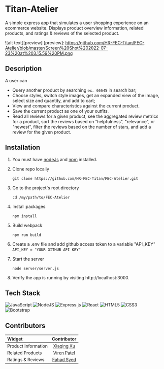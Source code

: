 # Titan-Atelier
A simple express app that simulates a user shopping experience on an ecommerce website. Displays product overview information, related products, and ratings & reviews of the selected product.

![alt text][preview]
[preview]: https://github.com/HR-FEC-Titan/FEC-Atelier/blob/master/Screen%20Shot%202022-07-23%20at%203.15.59%20PM.png

## Description
A user can
* Query another product by searching `ex. 66645` in search bar;
* Choose styles, switch style images, get an expanded view of the image, select size and quantity, and add to cart;
* View and compare characteristics against the current product.
* Save the current product as one of your outfits.
* Read all reviews for a given product, see the aggregated review metrics for a product, sort the reviews based on "helpfulness", "relevance", or "newest", filter the reviews based on the number of stars, and add a review for the given product.


## Installation
1) You must have [nodeJs](https://nodejs.org/en/docs/) and [npm](https://docs.npmjs.com/) installed.

2) Clone repo locally
    ```
    git clone https://github.com/HR-FEC-Titan/FEC-Atelier.git
    ```

3) Go to the project's root directory
    ```
    cd /my/path/to/FEC-Atelier
    ```

4) Install packages
    ```
    npm install
    ```

5) Build webpack
    ```
    npm run build
    ```

6) Create a .env file and add github access token to a variable "API_KEY"
    `
    API_KEY = "YOUR GITHUB API KEY"
    `


7) Start the server
    ```
    node server/server.js
    ```

8) Verify the app is running by visiting http://localhost:3000.


## Tech Stack
  ![JavaScript](https://img.shields.io/badge/javascript-%23323330.svg?style=for-the-badge&logo=javascript&logoColor=%23F7DF1E)
  ![NodeJS](https://img.shields.io/badge/node.js-6DA55F?style=for-the-badge&logo=node.js&logoColor=white)
  ![Express.js](https://img.shields.io/badge/express.js-%23404d59.svg?style=for-the-badge&logo=express&logoColor=%2361DAFB)
  ![React](https://img.shields.io/badge/react-%2320232a.svg?style=for-the-badge&logo=react&logoColor=%2361DAFB)
  ![HTML5](https://img.shields.io/badge/html5-%23E34F26.svg?style=for-the-badge&logo=html5&logoColor=white)
  ![CSS3](https://img.shields.io/badge/css3-%231572B6.svg?style=for-the-badge&logo=css3&logoColor=white)
  ![Bootstrap](https://img.shields.io/badge/bootstrap-%23563D7C.svg?style=for-the-badge&logo=bootstrap&logoColor=white)


## Contributors
  |        Widget        |    Contributor                                     |
  |:---------------------|:--------------------------------------------------:|
  | Product Information  |    [Xiaqing Xu](https://github.com/xuxiaqing2011)  |
  |   Related Products   |    [Viren Patel](https://github.com/vpatel89)      |
  |  Ratings & Reviews   |    [Fahad Syed](https://github.com/syed216)        |

